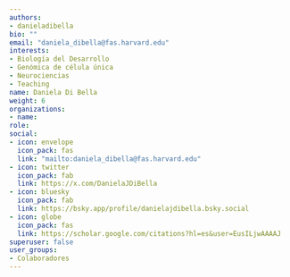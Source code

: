 ```yaml
---
authors:
- danieladibella
bio: ""
email: "daniela_dibella@fas.harvard.edu"
interests:
- Biología del Desarrollo
- Genómica de célula única
- Neurociencias
- Teaching
name: Daniela Di Bella
weight: 6
organizations:
- name: 
role: 
social:
- icon: envelope
  icon_pack: fas
  link: "mailto:daniela_dibella@fas.harvard.edu"
- icon: twitter
  icon_pack: fab
  link: https://x.com/DanielaJDiBella
- icon: bluesky
  icon_pack: fab
  link: https://bsky.app/profile/danielajdibella.bsky.social
- icon: globe
  icon_pack: fas
  link: https://scholar.google.com/citations?hl=es&user=EusILjwAAAAJ
superuser: false
user_groups:
- Colaboradores
---
```

